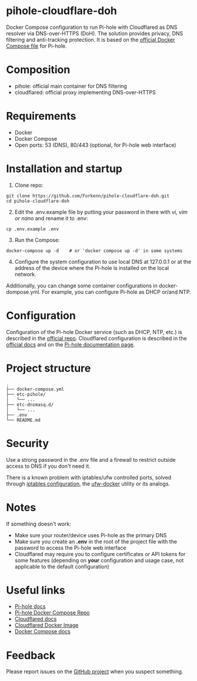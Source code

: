 # pihole-cloudflare-doh
Docker Compose configuration to run Pi-hole with Cloudflared as DNS resolver via DNS-over-HTTPS (DoH). The solution provides privacy, DNS filtering and anti-tracking protection. It is based on the [official Docker Compose file](https://github.com/pi-hole/docker-pi-hole) for Pi-hole.

# Composition
* pihole: official main container for DNS filtering
* cloudflared: official proxy implementing DNS-over-HTTPS

# Requirements
* Docker
* Docker Compose
* Open ports: 53 (DNS), 80/443 (optional, for Pi-hole web interface)

# Installation and startup
1. Clone repo:
```shell script
git clone https://github.com/Forkenn/pihole-cloudflare-doh.git
cd pihole-cloudflare-doh
```
2. Edit the .env.example file by putting your password in there with *vi, vim or nano* and rename it to .env:
```shell script
cp .env.example .env
```
3. Run the Compose:
```shell script
docker-compose up -d    # or 'docker compose up -d' in some systems
```
4. Configure the system configuration to use local DNS at 127.0.0.1 or at the address of the device where the Pi-hole is installed on the local network.

Additionally, you can change some container configurations in docker-dompose.yml. For example, you can configure Pi-hole as DHCP or/and NTP.

# Configuration
Configuration of the Pi-hole Docker service (such as DHCP, NTP, etc.) is described in the [official repo](https://github.com/pi-hole/docker-pi-hole). Cloudflared configuration is described in the [official docs](https://developers.cloudflare.com/cloudflare-one/connections/connect-networks) and on the [Pi-hole documentation page](https://docs.pi-hole.net/guides/dns/cloudflared).

# Project structure
    .
    ├── docker-compose.yml
    ├── etc-pihole/
    │   └── ...
    ├── etc-dnsmasq.d/
    │   └── ...
    ├── .env
    └── README.md

# Security
Use a strong password in the .env file and a firewall to restrict outside access to DNS if you don't need it.

There is a known problem with iptables/ufw controlled ports, solved through [iptables configuration](https://docs.docker.com/engine/network/packet-filtering-firewalls/), the [ufw-docker](https://github.com/chaifeng/ufw-docker) utility or its analogs.

# Notes
If something doesn't work:
* Make sure your router/device uses Pi-hole as the primary DNS
* Make sure you create an **.env** in the root of the project file with the password to access the Pi-hole web interface
* Cloudflared may require you to configure certificates or API tokens for some features (depending on **your** configuration and usage case, not applicable to the default configuration)

# Useful links
* [Pi-hole docs](https://docs.pi-hole.net)
* [Pi-hole Docker Compose Repo](https://github.com/pi-hole/docker-pi-hole)
* [Cloudflared docs](https://developers.cloudflare.com/cloudflare-one/connections/connect-networks)
* [Cloudflared Docker Image](https://hub.docker.com/r/cloudflare/cloudflared)
* [Docker Compose docs](https://docs.docker.com/compose)

# Feedback
Please report issues on the [GitHub project](https://github.com/Forkenn/pihole-cloudflare-doh) when you suspect something.